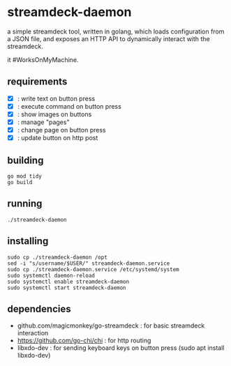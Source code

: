# streamdeck-daemon

a simple streamdeck tool, written in golang, 
which loads configuration from a JSON file, 
and exposes an HTTP API to dynamically interact with the streamdeck.

it #WorksOnMyMachine.

## requirements

* [x] : write text on button press
* [x] : execute command on button press
* [x] : show images on buttons
* [x] : manage "pages"
* [x] : change page on button press
* [x] : update button on http post

## building

```shell
go mod tidy
go build
```

## running

```shell
./streamdeck-daemon
```

## installing

```shell
sudo cp ./streamdeck-daemon /opt
sed -i "s/username/$USER/" streamdeck-daemon.service
sudo cp ./streamdeck-daemon.service /etc/systemd/system
sudo systemctl daemon-reload
sudo systemctl enable streamdeck-daemon
sudo systemctl start streamdeck-daemon
```

## dependencies

* github.com/magicmonkey/go-streamdeck : for basic streamdeck interaction
* https://github.com/go-chi/chi : for http routing
* libxdo-dev : for sending keyboard keys on button press (sudo apt install libxdo-dev)

